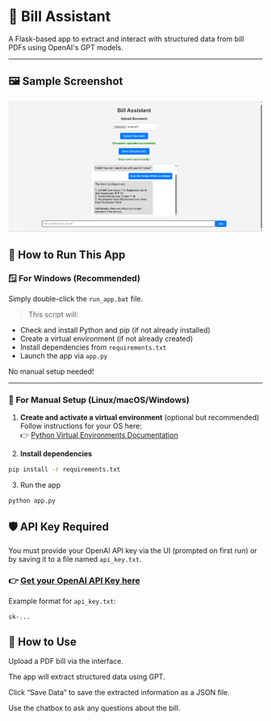 # 🧾 Bill Assistant

A Flask-based app to extract and interact with structured data from bill PDFs using OpenAI's GPT models.

---

## 🖼️ Sample Screenshot

![App Screenshot](/images/Screenshot_Bill_Assistant.png)

## 🚀 How to Run This App

### 🪟 For Windows (Recommended)
Simply double-click the `run_app.bat` file.

> This script will:
- Check and install Python and pip (if not already installed)
- Create a virtual environment (if not already created)
- Install dependencies from `requirements.txt`
- Launch the app via `app.py`

No manual setup needed!

---

### 🐧 For Manual Setup (Linux/macOS/Windows)

1. **Create and activate a virtual environment** (optional but recommended)  
   Follow instructions for your OS here:  
   👉 [Python Virtual Environments Documentation](https://docs.python.org/3/library/venv.html)

2. **Install dependencies**

```bash
pip install -r requirements.txt
```

3. Run the app
```bash
python app.py
```

## 🛡️ API Key Required

You must provide your OpenAI API key via the UI (prompted on first run) or by saving it to a file named `api_key.txt`.

### 👉 [Get your OpenAI API Key here](https://platform.openai.com/account/api-keys)

Example format for `api_key.txt`:



```
sk-...
```

## 📄 How to Use
Upload a PDF bill via the interface.

The app will extract structured data using GPT.

Click “Save Data” to save the extracted information as a JSON file.

Use the chatbox to ask any questions about the bill.

